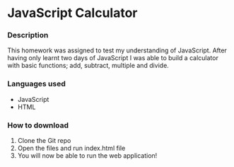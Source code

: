 # JavaScript Calculator

### Description
This homework was assigned to test my understanding of JavaScript. After having only learnt two days of JavaScript I was able to build a calculator with basic functions; add, subtract, multiple and divide. 

### Languages used
* JavaScript
* HTML

### How to download
1. Clone the Git repo
2. Open the files and run index.html file
3. You will now be able to run the web application!
